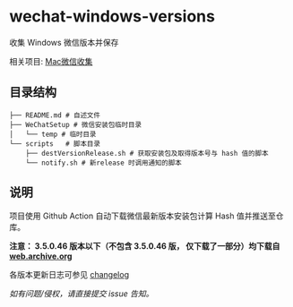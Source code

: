 # wechat-windows-versions
收集 Windows 微信版本并保存

相关项目: [Mac微信收集](https://github.com/zsbai/wechat-versions)

## 目录结构
```shell
├── README.md # 自述文件
├── WeChatSetup # 微信安装包临时目录
│   └── temp # 临时目录
└── scripts   # 脚本目录
    ├── destVersionRelease.sh # 获取安装包及取得版本号与 hash 值的脚本
    └── notify.sh # 新release 时调用通知的脚本
```

## 说明
项目使用 Github Action 自动下载微信最新版本安装包计算 Hash 值并推送至仓库。

**注意： 3.5.0.46 版本以下（不包含 3.5.0.46 版， 仅下载了一部分）均下载自 [web.archive.org](https://web.archive.org/web/*/https://pc.weixin.qq.com/)**

各版本更新日志可参见 [changelog](https://weixin.qq.com/cgi-bin/readtemplate?lang=zh_CN&t=weixin_faq_list&head=true)

*如有问题/侵权，请直接提交 issue 告知。*
